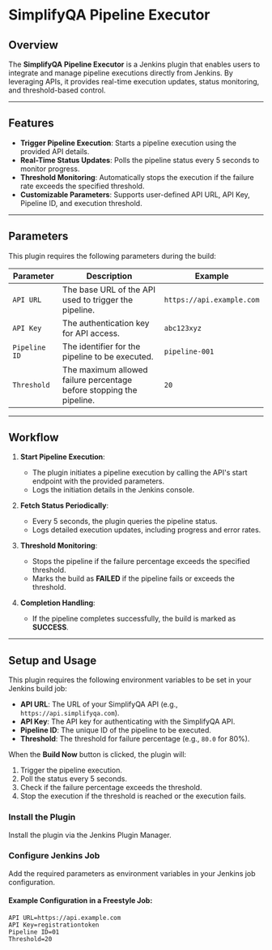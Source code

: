 # SimplifyQA Pipeline Executor

## Overview
The **SimplifyQA Pipeline Executor** is a Jenkins plugin that enables users to integrate and manage pipeline executions directly from Jenkins. By leveraging APIs, it provides real-time execution updates, status monitoring, and threshold-based control.

---

## Features
- **Trigger Pipeline Execution**: Starts a pipeline execution using the provided API details.
- **Real-Time Status Updates**: Polls the pipeline status every 5 seconds to monitor progress.
- **Threshold Monitoring**: Automatically stops the execution if the failure rate exceeds the specified threshold.
- **Customizable Parameters**: Supports user-defined API URL, API Key, Pipeline ID, and execution threshold.

---

## Parameters
This plugin requires the following parameters during the build:

| Parameter    | Description                                            | Example                     |
|--------------|--------------------------------------------------------|-----------------------------|
| `API URL`    | The base URL of the API used to trigger the pipeline.  | `https://api.example.com`   |
| `API Key`    | The authentication key for API access.                | `abc123xyz`                 |
| `Pipeline ID`| The identifier for the pipeline to be executed.        | `pipeline-001`              |
| `Threshold`  | The maximum allowed failure percentage before stopping the pipeline. | `20`                        |

---

## Workflow
1. **Start Pipeline Execution**:
    - The plugin initiates a pipeline execution by calling the API's start endpoint with the provided parameters.
    - Logs the initiation details in the Jenkins console.

2. **Fetch Status Periodically**:
    - Every 5 seconds, the plugin queries the pipeline status.
    - Logs detailed execution updates, including progress and error rates.

3. **Threshold Monitoring**:
    - Stops the pipeline if the failure percentage exceeds the specified threshold.
    - Marks the build as **FAILED** if the pipeline fails or exceeds the threshold.

4. **Completion Handling**:
    - If the pipeline completes successfully, the build is marked as **SUCCESS**.

---

## Setup and Usage
This plugin requires the following environment variables to be set in your Jenkins build job:

- **API URL**: The URL of your SimplifyQA API (e.g., `https://api.simplifyqa.com`).
- **API Key**: The API key for authenticating with the SimplifyQA API.
- **Pipeline ID**: The unique ID of the pipeline to be executed.
- **Threshold**: The threshold for failure percentage (e.g., `80.0` for 80%).

When the **Build Now** button is clicked, the plugin will:

1. Trigger the pipeline execution.
2. Poll the status every 5 seconds.
3. Check if the failure percentage exceeds the threshold.
4. Stop the execution if the threshold is reached or the execution fails.
### Install the Plugin
Install the plugin via the Jenkins Plugin Manager.

### Configure Jenkins Job
Add the required parameters as environment variables in your Jenkins job configuration.

#### Example Configuration in a Freestyle Job:
```env
API URL=https://api.example.com
API Key=registrationtoken
Pipeline ID=01
Threshold=20

